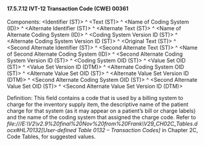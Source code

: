 #### 17.5.7.12 IVT-12 Transaction Code (CWE) 00361

Components: &lt;Identifier (ST)> ^ &lt;Text (ST)> ^ &lt;Name of Coding System (ID)> ^ &lt;Alternate Identifier (ST)> ^ &lt;Alternate Text (ST)> ^ &lt;Name of Alternate Coding System (ID)> ^ &lt;Coding System Version ID (ST)> ^ &lt;Alternate Coding System Version ID (ST)> ^ &lt;Original Text (ST)> ^ &lt;Second Alternate Identifier (ST)> ^ &lt;Second Alternate Text (ST)> ^ &lt;Name of Second Alternate Coding System (ID)> ^ &lt;Second Alternate Coding System Version ID (ST)> ^ &lt;Coding System OID (ST)> ^ &lt;Value Set OID (ST)> ^ &lt;Value Set Version ID (DTM)> ^ &lt;Alternate Coding System OID (ST)> ^ &lt;Alternate Value Set OID (ST)> ^ &lt;Alternate Value Set Version ID (DTM)> ^ &lt;Second Alternate Coding System OID (ST)> ^ &lt;Second Alternate Value Set OID (ST)> ^ &lt;Second Alternate Value Set Version ID (DTM)>

Definition: This field contains a code that is used by a billing system to charge for the inventory supply item, the descriptive name of the patient charge for that system (as it may appear on a patient’s bill or charge labels) and the name of the coding system that assigned the charge code. Refer to _file:///E:\V2\v2.9%20final%20Nov%20from%20Frank\V29_CH02C_Tables.docx#HL70132[User-defined Table 0132 – Transaction Codes]_ in Chapter 2C, Code Tables, for suggested values.
